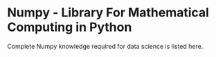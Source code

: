# Numpy - Library For Mathematical Computing in Python 
Complete Numpy knowledge required for data science is listed here.
